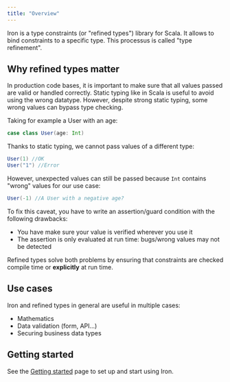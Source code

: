 ```yaml
---
title: "Overview"
---
```


Iron is a type constraints (or "refined types") library for Scala. It allows to bind constraints to a specific type.
This processus is called "type refinement".

## Why refined types matter

In production code bases, it is important to make sure that all values passed are valid or handled correctly.
Static typing like in Scala is useful to avoid using the wrong datatype.
However, despite strong static typing, some wrong values can bypass type checking.

Taking for example a User with an age:

```scala
case class User(age: Int)
```

Thanks to static typing, we cannot pass values of a different type:

```scala
User(1) //OK
User("1") //Error
```

However, unexpected values can still be passed because `Int` contains "wrong" values for our use case:

```scala
User(-1) //A User with a negative age?
```

To fix this caveat, you have to write an assertion/guard condition with the following drawbacks:
- You have make sure your value is verified wherever you use it
- The assertion is only evaluated at run time: bugs/wrong values may not be detected

Refined types solve both problems by ensuring that constraints are checked compile time or __explicitly__ at run time.

## Use cases

Iron and refined types in general are useful in multiple cases:
- Mathematics
- Data validation (form, API...)
- Securing business data types

## Getting started

See the [Getting started](getting-started.md) page to set up and start using Iron.